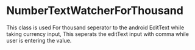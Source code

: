 # NumberTextWatcherForThousand
This class is used For thousand seperator to the android EditText while taking currency input, 
This seperats the editText input with comma while user is entering the value.
